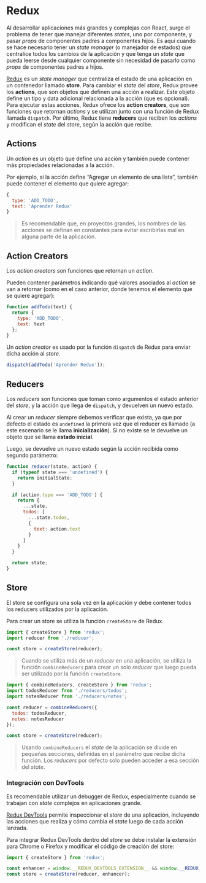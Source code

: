 # Redux

Al desarrollar aplicaciones más grandes y complejas con React, surge el problema de tener que manejar diferentes _states_, uno por componente, y pasar _props_ de componentes padres a componentes hijos. Es aquí cuando se hace necesario tener un _state manager_ (o manejador de estados) que centralice todos los cambios de la aplicación y que tenga un _state_ que pueda leerse desde cualquier componente sin necesidad de pasarlo como _props_ de componentes padres a hijos.

[Redux](http://redux.js.org/) es un _state manager_ que centraliza el estado de una aplicación en un contenedor llamado **store**. Para cambiar el _state_ del _store_, Redux provee los **actions**, que son objetos que definen una acción a realizar. Este objeto define un tipo y data adicional relacionada a la acción (que es opcional). Para ejecutar estas acciones, Redux ofrece los **action creators**, que son funciones que retornan _actions_ y se utilizan junto con una función de Redux llamada `dispatch`. Por último, Redux tiene **reducers** que reciben los _actions_ y modifican el _state_ del _store_, según la acción que recibe.

## Actions

Un _action_ es un objeto que define una acción y también puede contener más propiedades relacionadas a la acción.

Por ejemplo, si la acción define “Agregar un elemento de una lista”, también puede contener el elemento que quiere agregar:

```javascript
{
  type: 'ADD_TODO',
  text: 'Aprender Redux'
}
```

> Es recomendable que, en proyectos grandes, los nombres de las acciones se definan en constantes para evitar escribirlas mal en alguna parte de la aplicación.

## Action Creators

Los _action creators_ son funciones que retornan un _action_.

Pueden contener parámetros indicando qué valores asociados al _action_ se van a retornar (como en el caso anterior, donde tenemos el elemento que se quiere agregar):


```javascript
function addTodo(text) {
  return {
    type: 'ADD_TODO',
    text: text
  };
}
```

Un _action creator_ es usado por la función `dispatch` de Redux para enviar dicha acción al _store_.

```javascript
dispatch(addTodo('Aprender Redux'));
```

## Reducers

Los _reducers_ son funciones que toman como argumentos el estado anterior del _store_, y la acción que llega de `dispatch`, y devuelven un nuevo estado.

Al crear un _reducer_ siempre debemos verificar que exista, ya que por defecto el estado es `undefined` la primera vez que el reducer es llamado (a este escenario se le llama **inicialización**). Si no existe se le devuelve un objeto que se llama **estado inicial**.

Luego, se devuelve un nuevo estado según la acción recibida como segundo parámetro:

```javascript
function reducer(state, action) {
  if (typeof state === 'undefined') {
    return initialState;
  }

  if (action.type === 'ADD_TODO') {
    return {
      ...state,
      todos: [
        ...state.todos,
        {
          text: action.text
        }
      ]
    }
  }

  return state;
}
```

## Store

El store se configura una sola vez en la aplicación y debe contener todos los reducers utilizados por la aplicación.

Para crear un store se utiliza la función `createStore` de Redux.

```javascript
import { createStore } from 'redux';
import reducer from './reducer';

const store = createStore(reducer);
```

> Cuando se utiliza más de un _reducer_ en una aplicación, se utiliza la función `combineReducers` para crear un solo _reducer_ que luego pueda ser utilizado por la función `createStore`.

```javascript
import { combineReducers, createStore } from 'redux';
import todosReducer from './reducers/todos';
import notesReducer from './reducers/notes';

const reducer = combineReducers({
  todos: todosReducer,
  notes: notesReducer
});

const store = createStore(reducer);
```

> Usando `combineReducers` el _state_ de la aplicación se divide en pequeñas secciones, definidas en el parámetro que recibe dicha función. Los _reducers_ por defecto solo pueden acceder a esa sección del _state_.

### Integración con DevTools

Es recomendable utilizar un debugger de Redux, especialmente cuando se trabajan con _state_ complejos en aplicaciones grande.

[Redux DevTools](https://chrome.google.com/webstore/detail/redux-devtools/lmhkpmbekcpmknklioeibfkpmmfibljd) permite inspeccionar el _store_ de una aplicación, incluyendo las acciones que realiza y cómo cambia el _state_ luego de cada acción lanzada.

Para integrar Redux DevTools dentro del _store_ se debe instalar la extensión para Chrome o Firefox y modificar el código de creación del store:

```javascript
import { createStore } from 'redux';

const enhancer = window.__REDUX_DEVTOOLS_EXTENSION__ && window.__REDUX_DEVTOOLS_EXTENSION__();
const store = createStore(reducer, enhancer);
```